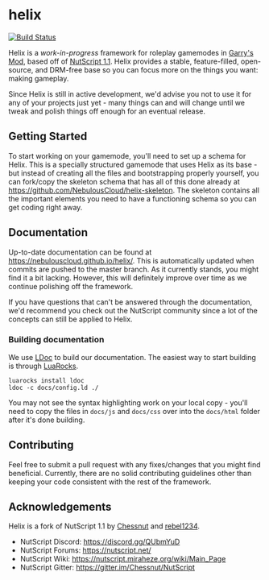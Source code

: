 
# helix

[![Build Status](https://travis-ci.org/NebulousCloud/helix.svg?branch=master)](https://travis-ci.org/NebulousCloud/helix)

Helix is a *work-in-progress* framework for roleplay gamemodes in [Garry's Mod](https://gmod.facepunch.com/), based off of [NutScript 1.1](https://github.com/rebel1324/NutScript). Helix provides a stable, feature-filled, open-source, and DRM-free base so you can focus more on the things you want: making gameplay.

Since Helix is still in active development, we'd advise you not to use it for any of your projects just yet - many things can and will change until we tweak and polish things off enough for an eventual release.

## Getting Started
To start working on your gamemode, you'll need to set up a schema for Helix. This is a specially structured gamemode that uses Helix as its base - but instead of creating all the files and bootstrapping properly yourself, you can fork/copy the skeleton schema that has all of this done already at https://github.com/NebulousCloud/helix-skeleton. The skeleton contains all the important elements you need to have a functioning schema so you can get coding right away.

## Documentation
Up-to-date documentation can be found at https://nebulouscloud.github.io/helix/. This is automatically updated when commits are pushed to the master branch. As it currently stands, you might find it a bit lacking. However, this will definitely improve over time as we continue polishing off the framework.

If you have questions that can't be answered through the documentation, we'd recommend you check out the NutScript community since a lot of the concepts can still be applied to Helix.

### Building documentation
We use [LDoc](https://github.com/stevedonovan/LDoc) to build our documentation. The easiest way to start building is through [LuaRocks](https://luarocks.org/).
```
luarocks install ldoc
ldoc -c docs/config.ld ./
```
You may not see the syntax highlighting work on your local copy - you'll need to copy the files in `docs/js` and `docs/css` over into the `docs/html` folder after it's done building.

## Contributing
Feel free to submit a pull request with any fixes/changes that you might find beneficial. Currently, there are no solid contributing guidelines other than keeping your code consistent with the rest of the framework.

## Acknowledgements
Helix is a fork of NutScript 1.1 by [Chessnut](https://github.com/brianhang) and [rebel1234](https://github.com/rebel1324).

- NutScript Discord: https://discord.gg/QUbmYuD
- NutScript Forums: https://nutscript.net/
- NutScript Wiki: https://nutscript.miraheze.org/wiki/Main_Page
- NutScript Gitter: https://gitter.im/Chessnut/NutScript
